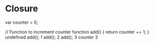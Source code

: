 # Closure

var counter = 0;

// Function to increment counter
function add() {
  return counter += 1;
}
undefined
add();
1
add();
2
add();
3
counter
3
<!--stackedit_data:
eyJoaXN0b3J5IjpbLTgzODEwNDg0OV19
-->